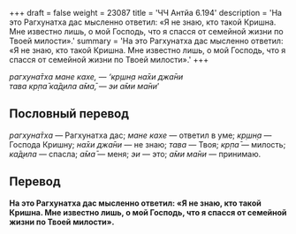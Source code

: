+++
draft = false
weight = 23087
title = 'ЧЧ Антйа 6.194'
description = 'На это Рагхунатха дас мысленно ответил: «Я не знаю, кто такой Кришна. Мне известно лишь, о мой Господь, что я спасся от семейной жизни по Твоей милости».'
summary = 'На это Рагхунатха дас мысленно ответил: «Я не знаю, кто такой Кришна. Мне известно лишь, о мой Господь, что я спасся от семейной жизни по Твоей милости».'
+++

_рагхуна̄тха мане кахе,_ — _‘кр̣шн̣а на̄хи джа̄ни  
тава кр̣па̄ ка̄д̣ила а̄ма̄,_ — _эи а̄ми ма̄ни_’

## Пословный перевод

_рагхуна̄тха_ — Рагхунатха дас; _мане_ _кахе_ — ответил в уме; _кр̣шн̣а_ — Господа Кришну; _на̄хи_ _джа̄ни_ — не знаю; _тава_ — Твоя; _кр̣па̄_ — милость; _ка̄д̣ила_ — спасла; _а̄ма̄_ — меня; _эи_ — это; _а̄ми_ _ма̄ни_ — принимаю.

## Перевод

**На это Рагхунатха дас мысленно ответил: «Я не знаю, кто такой Кришна. Мне известно лишь, о мой Господь, что я спасся от семейной жизни по Твоей милости».**
